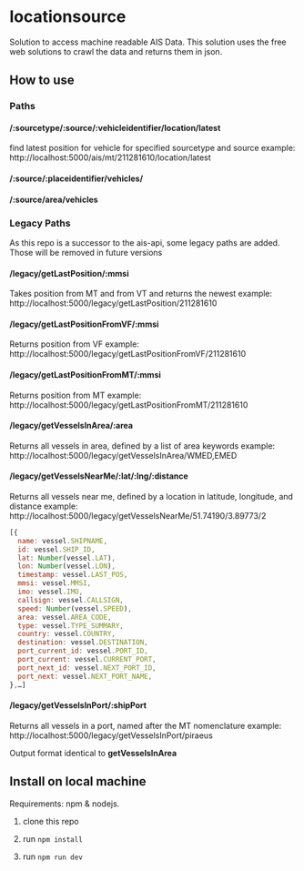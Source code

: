 # locationsource

Solution to access machine readable AIS Data. This solution uses the free web solutions to crawl the data and returns them in json.

## How to use

### Paths

#### /:sourcetype/:source/:vehicleidentifier/location/latest
find latest position for vehicle for specified sourcetype and source
example: http://localhost:5000/ais/mt/211281610/location/latest

#### /:source/:placeidentifier/vehicles/

#### /:source/area/vehicles

### Legacy Paths

As this repo is a successor to the ais-api, some legacy paths are added. Those will be removed in future versions


#### /legacy/getLastPosition/:mmsi

Takes position from MT and from VT and returns the newest
example: http://localhost:5000/legacy/getLastPosition/211281610

#### /legacy/getLastPositionFromVF/:mmsi

Returns position from VF
example: http://localhost:5000/legacy/getLastPositionFromVF/211281610

#### /legacy/getLastPositionFromMT/:mmsi

Returns position from MT
example: http://localhost:5000/legacy/getLastPositionFromMT/211281610

#### /legacy/getVesselsInArea/:area

Returns all vessels in area, defined by a list of area keywords
example: http://localhost:5000/legacy/getVesselsInArea/WMED,EMED

#### /legacy/getVesselsNearMe/:lat/:lng/:distance

Returns all vessels near me, defined by a location in latitude, longitude, and distance
example: http://localhost:5000/legacy/getVesselsNearMe/51.74190/3.89773/2

```Javascript
[{
  name: vessel.SHIPNAME,
  id: vessel.SHIP_ID,
  lat: Number(vessel.LAT),
  lon: Number(vessel.LON),
  timestamp: vessel.LAST_POS,
  mmsi: vessel.MMSI,
  imo: vessel.IMO,
  callsign: vessel.CALLSIGN,
  speed: Number(vessel.SPEED),
  area: vessel.AREA_CODE,
  type: vessel.TYPE_SUMMARY,
  country: vessel.COUNTRY,
  destination: vessel.DESTINATION,
  port_current_id: vessel.PORT_ID,
  port_current: vessel.CURRENT_PORT,
  port_next_id: vessel.NEXT_PORT_ID,
  port_next: vessel.NEXT_PORT_NAME,
},…]
```

#### /legacy/getVesselsInPort/:shipPort

Returns all vessels in a port, named after the MT nomenclature
example: http://localhost:5000/legacy/getVesselsInPort/piraeus

Output format identical to **getVesselsInArea**

## Install on local machine

Requirements: npm & nodejs.

1. clone this repo

2. run `npm install`

3. run `npm run dev`

